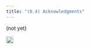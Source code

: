 ```yaml
---
title: "(0.4) Acknowledgments"
---
```


(not yet)

<img src='https://scrapbox.io/api/pages/nishio-en/en/icon' alt='en.icon' height="19.5"/>